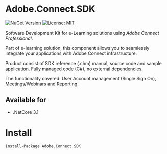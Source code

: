 # Adobe.Connect.SDK

[![NuGet Version](https://img.shields.io/nuget/v/Adobe.Connect.SDK.svg?style=flat)](https://www.nuget.org/packages/Adobe.Connect.SDK/)
[![License: MIT](https://img.shields.io/badge/License-MIT-blue.svg)](https://raw.githubusercontent.com/Cyrus-Sushiant/Adobe.Connect.SDK/master/LICENSE)

Software Development Kit for e-Learning solutions using *Adobe Connect Professional*.

Part of e-learning solution, this component allows you to seamlessly integrate your applications with Adobe Connect infrastructure. 

Product consist of SDK reference (.chm) manual, source code and sample application.
Fully managed code (C#), no external dependencies.

The functionality covered: User Account management (Single Sign On), Meetings/Webinars and Reporting.


## Available for
* .NetCore 3.1

# Install
```
Install-Package Adobe.Connect.SDK
```
